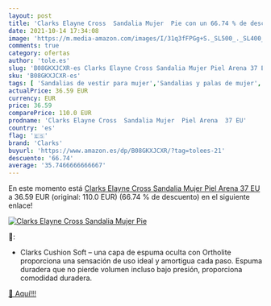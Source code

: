 ```yaml
---
layout: post
title: 'Clarks Elayne Cross  Sandalia Mujer  Pie con un 66.74 % de descuento'
date: 2021-10-14 17:34:08
image: 'https://m.media-amazon.com/images/I/31q3fFPGg+S._SL500_._SL400_.jpg'
comments: true
category: ofertas
author: 'tole.es'
slug: 'B08GKXJCXR-es Clarks Elayne Cross Sandalia Mujer Piel Arena 37 EU'
sku: 'B08GKXJCXR-es'
tags: [ 'Sandalias de vestir para mujer','Sandalias y palas de mujer','Zapatos','Zapatos para mujer','Zapatos y complementos','clarks','sandalia', ]
actualPrice: 36.59 EUR
currency: EUR
price: 36.59
comparePrice: 110.0 EUR
prodname: 'Clarks Elayne Cross  Sandalia Mujer  Piel Arena  37 EU'
country: 'es'
flag: '🇪🇸'
brand: 'Clarks'
buyurl: 'https://www.amazon.es/dp/B08GKXJCXR/?tag=tolees-21'
descuento: '66.74'
average: '35.7466666666667'
---
```


En este momento está [Clarks Elayne Cross  Sandalia Mujer  Piel Arena  37 EU](https://www.amazon.es/dp/B08GKXJCXR/?tag=tolees-21) a 36.59 EUR (original: 110.0 EUR) (66.74 %  de descuento) en el siguiente enlace!

[![Clarks Elayne Cross  Sandalia Mujer  Pie](https://m.media-amazon.com/images/I/31q3fFPGg+S._SL500_._SL400_.jpg)](https://www.amazon.es/dp/B08GKXJCXR/?tag=tolees-21)

🔎:

- Clarks Cushion Soft – una capa de espuma oculta con Ortholite proporciona una sensación de uso ideal y amortigua cada paso. Espuma duradera que no pierde volumen incluso bajo presión, proporciona comodidad duradera.

[🛒 Aquí!!!](https://www.amazon.es/dp/B08GKXJCXR/?tag=tolees-21)
